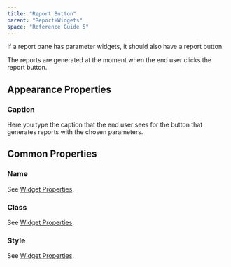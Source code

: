 ```yaml
---
title: "Report Button"
parent: "Report+Widgets"
space: "Reference Guide 5"
---
```



If a report pane has parameter widgets, it should also have a report button.

The reports are generated at the moment when the end user clicks the report button.

## Appearance Properties

### Caption

Here you type the caption that the end user sees for the button that generates reports with the chosen parameters.

## Common Properties

### Name

See [Widget Properties](Common+Widget+Properties).

### Class

See [Widget Properties](Common+Widget+Properties).

### Style

See [Widget Properties](Common+Widget+Properties).

